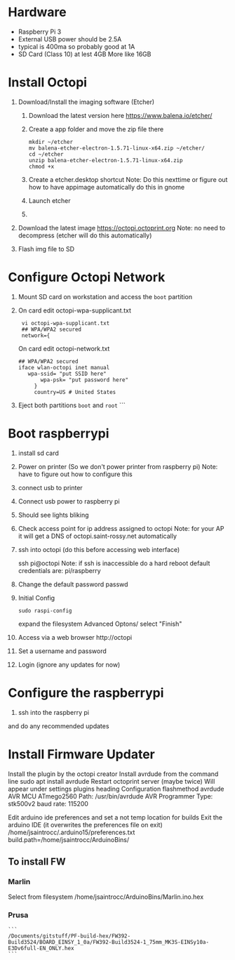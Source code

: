 # Hardware
* Raspberry Pi 3
* External USB power should be 2.5A
* typical is 400ma so probably good at 1A
* SD Card (Class 10) at lest 4GB More like 16GB


# Install Octopi
1. Download/Install the imaging software (Etcher)
	1. Download the latest version here
        https://www.balena.io/etcher/
	2. Create a app folder and move the zip file there
	   
	       mkdir ~/etcher
	       mv balena-etcher-electron-1.5.71-linux-x64.zip ~/etcher/
	       cd ~/etcher
	       unzip balena-etcher-electron-1.5.71-linux-x64.zip
	       chmod +x 
	       
	3. Create a etcher.desktop shortcut
	   Note: Do this nexttime or figure out how to have appimage automatically do this in gnome
	4. Launch etcher
	5.        
2. Download the latest image
    https://octopi.octoprint.org
    Note: no need to decompress (etcher will do this automatically)

3. Flash img file to SD
# Configure Octopi Network
1. Mount SD card on workstation and access the `boot` partition
2. On card edit octopi-wpa-supplicant.txt

        vi octopi-wpa-supplicant.txt
        ## WPA/WPA2 secured
        network={
    On card edit octopi-network.txt
   ```
   ## WPA/WPA2 secured
   iface wlan-octopi inet manual
      wpa-ssid= "put SSID here"
          wpa-psk= "put password here"
        }
        country=US # United States

3. Eject both partitions `boot` and `root`       ```
# Boot raspberrypi
1. install sd card
2. Power on printer (So we don't power printer from raspberry pi)
   Note: have to figure out how to configure this
3. connect usb to printer
4. Connect usb power to raspberry pi
5. Should see lights bliking
6. Check access point for ip address assigned to octopi
   Note: for your AP it will get a DNS of octopi.saint-rossy.net automatically
7. ssh into octopi (do this before accessing web interface)

	ssh pi@octopi
   Note: if ssh is inaccessible do a hard reboot
   default credentials are: pi/raspberry
8. Change the default password
   passwd
9. Initial Config
   ```
   sudo raspi-config
   ```
   expand the filesystem
   Advanced Optons/
   select "Finish"
10. Access via a web browser
   http://octopi
11. Set a username and password
12. Login (ignore any updates for now)
# Configure the raspberrypi
1. ssh into the raspberry pi

and do any recommended updates

# Install Firmware Updater
Install the plugin by the octopi creator
Install avrdude from the command line
  sudo apt install avrdude
Restart octoprint server (maybe twice)
Will appear under settings plugins heading
Configuration
flashmethod avrdude
AVR MCU ATmego2560
Path: /usr/bin/avrdude
AVR Programmer Type: stk500v2
baud rate: 115200

Edit arduino ide preferences and set a not temp location for builds
Exit the arduino IDE (it overwrites the preferences file on exit)
/home/jsaintrocc/.arduino15/preferences.txt
build.path=/home/jsaintrocc/ArduinoBins/

## To install FW
### Marlin
Select from filesystem /home/jsaintrocc/ArduinoBins/Marlin.ino.hex
### Prusa
    ```
    /Documents/gitstuff/PF-build-hex/FW392-Build3524/BOARD_EINSY_1_0a/FW392-Build3524-1_75mm_MK3S-EINSy10a-E3Dv6full-EN_ONLY.hex
    ```
<!--stackedit_data:
eyJoaXN0b3J5IjpbLTgyMTY0NTA2NywtMTQ4MTg5ODcyNiwyNz
c2NDkzMTYsLTc0NjQxNTA0NCwtNDU3NDYwNjkxLC0yODExOTc4
NzgsNDQyOTE0MjA0LDkyNzcxNTY4LDk1NDgwMzAzMCw4NTYzMT
czNzcsMTc0NDM2MTA5MiwxOTQzODU3MzQxLDEyNTU2NzM4MzRd
fQ==
-->